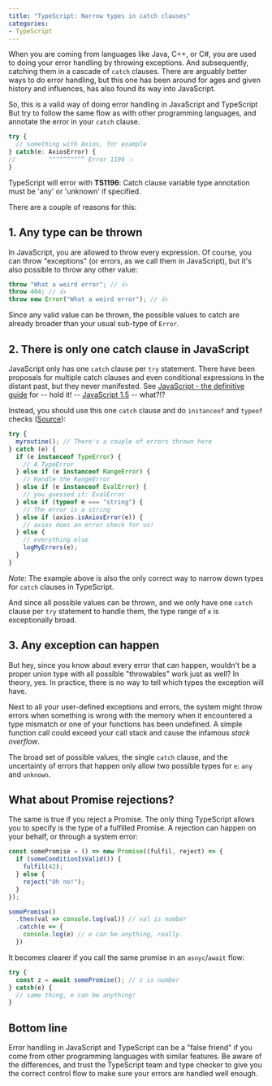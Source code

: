 ```yaml
---
title: "TypeScript: Narrow types in catch clauses"
categories:
- TypeScript
---
```


When you are coming from languages like Java, C++, or C#, you are used to doing your error handling by throwing exceptions. And subsequently, catching them in a cascade of `catch` clauses. There are arguably better ways to do error handling, but this one has been around for ages and given history and influences, has also found its way into JavaScript.

So, this is a valid way of doing error handling in JavaScript and TypeScript But try to follow the same flow as with other programming languages, and annotate the error in your `catch` clause.

```typescript
try {
  // something with Axios, for example
} catch(e: AxiosError) {
//         ^^^^^^^^^^ Error 1196 💥
}
```

TypeScript will error with **TS1196**: Catch clause variable type annotation must be 'any' or 'unknown' if specified.

There are a couple of reasons for this:

## 1. Any type can be thrown

In JavaScript, you are allowed to throw every expression. Of course, you can throw "exceptions" (or errors, as we call them in JavaScript), but it's also possible to throw any other value:

```typescript
throw "What a weird error"; // 👍
throw 404; // 👍
throw new Error("What a weird error"); // 👍
```

Since any valid value can be thrown, the possible values to catch are already broader than your usual sub-type of `Error`.

## 2. There is only one catch clause in JavaScript

JavaScript only has one `catch` clause per `try` statement. There have been proposals for multiple catch clauses and even conditional expressions in the distant past, but they never manifested. See [JavaScript - the definitive guide](https://www.oreilly.com/library/view/javascript-the-definitive/9781449393854/ch11s06.html) for -- hold it! -- [JavaScript 1.5](https://www-archive.mozilla.org/js/js15.html) -- what?!?

Instead, you should use this one `catch` clause and do `instanceof` and `typeof` checks ([Source](https://developer.mozilla.org/en-US/docs/Web/JavaScript/Reference/Statements/try...catch)):

```typescript
try {
  myroutine(); // There's a couple of errors thrown here
} catch (e) {
  if (e instanceof TypeError) {
    // A TypeError
  } else if (e instanceof RangeError) {
    // Handle the RangeError
  } else if (e instanceof EvalError) {
    // you guessed it: EvalError
  } else if (typeof e === "string") {
    // The error is a string
  } else if (axios.isAxiosError(e)) {
    // axios does an error check for us!
  } else {
    // everything else  
    logMyErrors(e);
  }
}
```

*Note*: The example above is also the only correct way to narrow down types for `catch` clauses in TypeScript.

And since all possible values can be thrown, and we only have one `catch` clause per `try` statement to handle them, the type range of `e` is exceptionally broad.

## 3. Any exception can happen

But hey, since you know about every error that can happen, wouldn't be a proper union type with all possible "throwables" work just as well? In theory, yes. In practice, there is no way to tell which types the exception will have. 

Next to all your user-defined exceptions and errors, the system might throw errors when something is wrong with the memory when it encountered a type mismatch or one of your functions has been undefined. A simple function call could exceed your call stack and cause the infamous *stack overflow*.

The broad set of possible values, the single `catch` clause, and the uncertainty of errors that happen only allow two possible types for `e`: `any` and `unknown`.

## What about Promise rejections?

The same is true if you reject a Promise. The only thing TypeScript allows you to specify is the type of a fulfilled Promise. A rejection can happen on your behalf, or through a system error:

```typescript
const somePromise = () => new Promise((fulfil, reject) => {
  if (someConditionIsValid()) {
    fulfil(42);
  } else {
    reject("Oh no!");
  }
});

somePromise()
  .then(val => console.log(val)) // val is number
  .catch(e => {
    console.log(e) // e can be anything, really.
  })
```

It becomes clearer if you call the same promise in an `asnyc`/`await` flow:

```typescript
try {
  const z = await somePromise(); // z is number
} catch(e) {
  // same thing, e can be anything!
}
```

## Bottom line

Error handling in JavaScript and TypeScript can be a "false friend" if you come from other programming languages with similar features. Be aware of the differences, and trust the TypeScript team and type checker to give you the correct control flow to make sure your errors are handled well enough.
